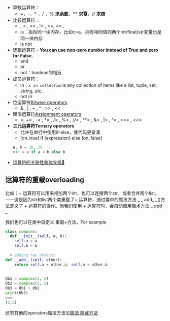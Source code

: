 - 算数运算符：
	- +，-，* ，/ ，% **求余数**，** **求幂**，// **求商**
- 比较运算符：
	- , < , == , != , >=, <= , 
	- is：指向同一块内存，比如c=a，拥有相同值的两个int/float/str变量也是同一块内存
	- is not
- 逻辑运算符 
		- **You can use non-zero number instead of True and zero for False.**
	- and
	- or
	- not：boolean的相反
- 成员运算符：
	- in：`x in collection`is any collection of items like a list, tuple, set, string, etc.
	- not in
- 位运算符[Bitwise operators](https://www.geeksforgeeks.org/python-bitwise-operators/)
	- & , | , ~ , ^ , >> , <<
- 赋值运算符[Assignment operators](https://www.geeksforgeeks.org/assignment-operators-in-python/)
	- =, += , -= , *= , /= , %= , //= , **= , &= , |= , ^= , >>= , <<=
- **三元运算符Ternary operators**
	- 允许在单行中使用if-else，使代码更紧凑
	- [on_true] if [expression] else [on_false]
	```python
	a, b = 10, 20
	min = a if a < b else b
	```
- [运算符的关联性和优先级🔗](https://www.geeksforgeeks.org/python-operators/)

## 运算符的重载overloading
比如：+ 运算符可以用来相加两个int，也可以连接两个str，或者合并两个list。——这是因为str和list两个类重载了+ 运算符，通过类中的魔法方法 _ _ add_ _()方法定义了 + 运算符的操作。当我们使用 + 运算符时，会自动调用魔术方法 _ _add_ _

我们也可以在类中自定义 重载+方法，For example
```python
class complex:  
  def __init__(self, a, b):  
    self.a = a  
    self.b = b  
  
  # adding two objects   
def __add__(self, other):  
    return self.a + other.a, self.b + other.b  
  
  
Ob1 = complex(1, 2)  
Ob2 = complex(2, 3)  
Ob3 = Ob1 + Ob2  
print(Ob3)
===
(3,5)
```

还有其他的operators魔法方法见[魔法 隐藏方法](魔法%20隐藏方法.md)



